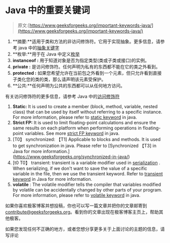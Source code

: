 # Java 中的重要关键词

> 原文:[https://www.geeksforgeeks.org/important-keywords-java/](https://www.geeksforgeeks.org/important-keywords-java/)

1.  **摘要:**适用于类和方法的非访问修饰符。它用于实现抽象。更多信息，请参考 java 中的[抽象关键字](https://www.geeksforgeeks.org/abstract-keyword-in-java/)
2.  **枚举:**用于在 Java 中定义[枚举](https://www.geeksforgeeks.org/enum-in-java/)
3.  **instanceof :** 用于知道对象是否为指定类型(类或子类或接口)的实例。
4.  **private :** 是访问修饰符。任何声明为私有的东西都不能在它的类之外看到。
5.  **protected :** 如果您希望允许在当前包之外看到一个元素，但只允许看到直接子类化您的类的类，那么请声明该元素受保护。
6.  **公共:**任何声明为公共的东西都可以从任何地方访问。

有关访问修饰符的更多信息，请参考 Java 中的[访问修饰符](https://www.geeksforgeeks.org/access-modifiers-java/)

1.  **Static:** It is used to create a member (block, method, variable, nested class) that can be used by itself without referring to a specific instance. For more information, please refer to [static keyword](https://www.geeksforgeeks.org/static-keyword-java/) in java.
2.  **Strict FP:** It is used to limit floating-point calculations and ensure the same results on each platform when performing operations in floating-point variables. See more [strict FP keyword](https://www.geeksforgeeks.org/strictfp-keyword-java/) in java.
3.  [T0】 synchronized: 【T1] Applicable to blocks and methods. It is used to get synchronization in java. Please refer to [Synchronized 【T3] in Java for more information.](https://www.geeksforgeeks.org/synchronized-in-java/)
4.  [t0 T0】 transient: transient is a variable modifier used in [serialization](https://www.geeksforgeeks.org/serialization-in-java/) . When serializing, if we don't want to save the value of a specific variable in the file, then we use the transient keyword. Refer to [transient keyword](https://www.geeksforgeeks.org/transient-keyword-java/) in Java for more information.
5.  **volatile** : The volatile modifier tells the compiler that variables modified by volatile can be accidentally changed by other parts of your program. For more information, please refer to [volatile keyword](https://www.geeksforgeeks.org/volatile-keyword-in-java/) in java.

如果你喜欢极客博客并想投稿，你也可以写一篇文章并把你的文章邮寄到 contribute@geeksforgeeks.org。看到你的文章出现在极客博客主页上，帮助其他极客。

如果您发现任何不正确的地方，或者您想分享更多关于上面讨论的主题的信息，请写评论